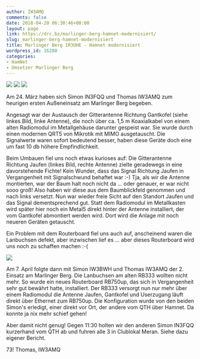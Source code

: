 ```yaml
---
author: IW3AMQ
comments: false
date: 2018-04-20 06:30:46+00:00
layout: page
link: https://drc.bz/marlinger-berg-hamnet-modernisiert/
slug: marlinger-berg-hamnet-modernisiert
title: Marlinger Berg IR3UHE - Hamnet modernisiert
wordpress_id: 16280
categories:
- HamNet
- Umsetzer Marlinger Berg
---
```


![](https://drc.bz/wp-content/uploads/2016/10/IMG-20160930-WA0001.jpg) ![](https://drc.bz/wp-content/uploads/2018/04/20180324_1310041.jpg) ![](https://drc.bz/wp-content/uploads/2018/04/20180324_1304211.jpg)

Am 24. März haben sich Simon IN3FQQ und Thomas IW3AMQ zum heurigen ersten Außeneinsatz am Marlinger Berg begeben.

Angesagt war der Austausch der Gitterantenne Richtung Gantkofel (siehe linkes Bild, linke Antenne), die noch über ca. 1,5 m Koaxialkabel von einem alten Radiomodul im Metallgehäuse darunter gespeist war. Sie wurde durch einen modernen QRT5 von Mikrotik mit MIMO ausgetauscht. Die Signalwerte waren sofort bedeutend besser, haben diese Geräte doch eine um fast 10 db höhere Empfindlichkeit.

Beim Umbauen fiel uns noch etwas kurioses auf: Die Gitterantenne Richtung Jaufen (linkes Bild, rechte Antenne) zielte geradewegs in eine davorstehende Fichte! Kein Wunder, dass das Signal Richtung Jaufen in Vergangenheit mit Signalschwund behaftet war :-) Tja, als wir die Antenne montierten, war der Baum halt noch nicht da ... oder genauer, er war nicht sooo groß! Also haben wir diese aus dem Baumblickfeld genommen und nach links versetzt. Nun war wieder freie Sicht auf den Standort Jaufen und das Signal dementsprechend gut. Statt dem Radiomodul im Metallkasten wird später hier noch ein Metal5 direkt hinter der Antenne installiert, der vom Gantkofel abmontiert werden wird. Dort wird die Anlage mit noch neueren Geräten getauscht.

Ein Problem mit dem Routerboard fiel uns auch auf, anscheinend waren die Lanbuchsen defekt, aber inzwischen lief es ... aber dieses Routerboard wird uns noch zu schaffen machen :-(

![](https://drc.bz/wp-content/uploads/2018/04/20180407_092815.jpg)

Am 7. April folgte dann mit Simon IW3BWH und Thomas IW3AMQ der 2. Einsatz am Marlinger Berg. Die Lanbuchsen am alten RB333 wollten nicht mehr. So wurde ein neues Routerboard RB750up, das sich in Vergangenheit sehr gut bewährt hatte, installiert. Der RB333 versorgt nun nur mehr über einem Radiomodul die Antenne Jaufen, Gantkofel und Userzugang läuft direkt über Ethernet zum RB750up. Die Konfiguration wurde von den beiden Simon's erledigt, einer direkt vor Ort, der andere vom QTH über Hamnet. Da konnte ja nix mehr schief gehen!

Aber damit nicht genug! Gegen 11:30 holten wir den anderen Simon IN3FQQ kurzerhand vom QTH ab und fuhren alle 3 in Clublokal Meran. Siehe dazu eigener Bericht.

73! Thomas, IW3AMQ
